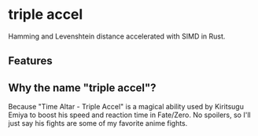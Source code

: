 # triple accel
Hamming and Levenshtein distance accelerated with SIMD in Rust.

## Features


## Why the name "triple accel"?
Because "Time Altar - Triple Accel" is a magical ability used by Kiritsugu Emiya to boost his speed and reaction time in Fate/Zero. No spoilers, so I'll just say his fights are some of my favorite anime fights.
